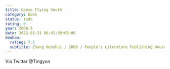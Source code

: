 ```yaml
---
title: Geese Flying South
category: book
status: todo
rating: 0
year: 2008-5
date: 2022-01-21 06:41:38+08:00
douban:
  rating: 7.5
  subtitle: Zhang Henshui / 2008 / People's Literature Publishing House
---
```


Via Twitter @Tingyun
